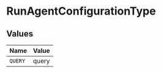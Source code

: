 # RunAgentConfigurationType


## Values

| Name    | Value   |
| ------- | ------- |
| `QUERY` | query   |